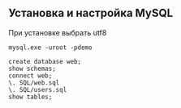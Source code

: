 Установка и настройка MySQL
----

При  установке выбрать utf8


    mysql.exe -uroot -pdemo

    create database web;
    show schemas;
    connect web;
    \. SQL/web.sql
    \. SQL/users.sql
    show tables;

